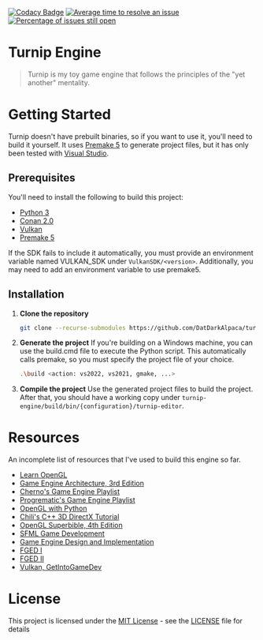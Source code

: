[![Codacy Badge](https://app.codacy.com/project/badge/Grade/ec020ba40c7b4754ab2975940e76f178)](https://app.codacy.com/gh/DatDarkAlpaca/turnip-engine/dashboard?utm_source=gh&utm_medium=referral&utm_content=&utm_campaign=Badge_grade)
[![Average time to resolve an issue](http://isitmaintained.com/badge/resolution/DatDarkAlpaca/turnip-engine.svg)](http://isitmaintained.com/project/DatDarkAlpaca/turnip-engine "Average time to resolve an issue")
[![Percentage of issues still open](http://isitmaintained.com/badge/open/DatDarkAlpaca/turnip-engine.svg)](http://isitmaintained.com/project/DatDarkAlpaca/turnip-engine "Percentage of issues still open")

# Turnip Engine

> Turnip is my toy game engine that follows the principles of the "yet another" mentality.

# Getting Started

Turnip doesn't have prebuilt binaries, so if you want to use it, you'll need to build it yourself.
It uses [Premake 5](https://github.com/premake/premake-core/releases) to generate project files, but it has only been tested with [Visual Studio](https://visualstudio.microsoft.com/pt-br/downloads/).

## Prerequisites

You'll need to install the following to build this project:

* [Python 3](https://www.python.org/downloads/)
* [Conan 2.0](https://conan.io/downloads)
* [Vulkan](https://vulkan.lunarg.com/#new_tab)
* [Premake 5](https://github.com/premake/premake-core/releases)

If the SDK fails to include it automatically, you must provide an environment variable named VULKAN_SDK under `VulkanSDK/<version>`. Additionally, you may need to add an environment variable to use premake5.

## Installation

1. **Clone the repository**
    ```bash
    git clone --recurse-submodules https://github.com/DatDarkAlpaca/turnip-engine
    ```

2. **Generate the project**
    If you're building on a Windows machine, you can use the build.cmd file to execute the Python script. This automatically calls premake, so you must specify the project file of your choice.

    ```bash
    .\build <action: vs2022, vs2021, gmake, ...>
    ```

3. **Compile the project**
   Use the generated project files to build the project. After that, you should have a working copy under `turnip-engine/build/bin/{configuration}/turnip-editor`.

# Resources

An incomplete list of resources that I've used to build this engine so far.

* [Learn OpenGL](https://learnopengl.com)
* [Game Engine Architecture, 3rd Edition](https://www.amazon.com/Engine-Architecture-Third-Jason-Gregory/dp/1138035459)
* [Cherno's Game Engine Playlist](https://www.youtube.com/watch?v=JxIZbV_XjAs&list=PLlrATfBNZ98dC-V-N3m0Go4deliWHPFwT)
* [Progrematic's Game Engine Playlist](https://www.youtube.com/watch?v=wMk182vENjk&list=PL7lh9ryRNHSIzqKzEdYPG94B0uvfqhHpb)
* [OpenGL with Python](https://www.youtube.com/watch?v=LCK1qdp_HhQ&list=PLn3eTxaOtL2PDnEVNwOgZFm5xYPr4dUoR)
* [Chili's C++ 3D DirectX Tutorial](https://www.youtube.com/watch?v=_4FArgOX1I4&list=PLqCJpWy5Fohd3S7ICFXwUomYW0Wv67pDD)
* [OpenGL Superbible, 4th Edition](https://www.amazon.com/OpenGL-SuperBible-Comprehensive-Tutorial-Reference/dp/0321498828)
* [SFML Game Development](https://www.amazon.com/SFML-Game-Development-Jan-Haller/dp/1849696845)
* [Game Engine Design and Implementation](https://www.amazon.com.br/Game-Engine-Design-Implementation-Foundations/dp/0763784516)
* [FGED I](https://foundationsofgameenginedev.com/#fged1)
* [FGED II](https://foundationsofgameenginedev.com/#fged2)
* [Vulkan, GetIntoGameDev](https://www.youtube.com/watch?v=W2I0DofOw9M&list=PLn3eTxaOtL2NH5nbPHMK7gE07SqhcAjmk&index=1)

# License

This project is licensed under the [MIT License](https://opensource.org/licenses/MIT) - see the [LICENSE](LICENSE) file for details
